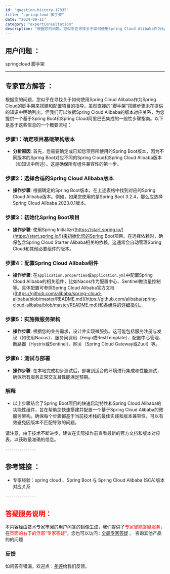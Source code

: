 ```yaml
---
id: "question-history-17035"
title: "springcloud 脚手架"
date: "2024-09-11"
category: "expertConsultation"
description: "根据您的问题，您似乎在寻找关于如何使用Spring Cloud Alibaba作为Spring Cloud的脚手架来搭建和配置项目的指导。虽然直接的“脚手架”搭建步骤未在提供的知识中明确列出，但我们可以依据Spring Cloud Alibaba的版本对应关系，为您提供一个基于Spring Boot"
---
```


## 用户问题 ： 
 springcloud 脚手架  

---------------
## 专家官方解答 ：

根据您的问题，您似乎在寻找关于如何使用Spring Cloud Alibaba作为Spring Cloud的脚手架来搭建和配置项目的指导。虽然直接的“脚手架”搭建步骤未在提供的知识中明确列出，但我们可以依据Spring Cloud Alibaba的版本对应关系，为您提供一个基于Spring Boot和Spring Cloud阿里巴巴集成的一般性步骤指南。以下是基于这些信息的一个概要流程：

### 步骤1：确定项目基础架构版本
- **分析原因**: 首先，您需要确定或已知您项目所使用的Spring Boot版本，因为不同版本的Spring Boot对应不同的Spring Cloud和Spring Cloud Alibaba版本（如知识中所述）。这是确保所有组件兼容性的第一步。

### 步骤2：选择合适的Spring Cloud Alibaba版本
- **操作步骤**: 根据确定的Spring Boot版本，在上述表格中找到对应的Spring Cloud Alibaba版本。例如，如果您使用的是Spring Boot 3.2.4，那么应选择Spring Cloud Alibaba 2023.0.1版本。

### 步骤3：初始化Spring Boot项目
- **操作步骤**: 使用Spring Initializr([https://start.spring.io/](https://start.spring.io/))来初始化您的Spring Boot项目。在选择依赖时，确保包含Spring Cloud Starter Alibaba相关的依赖，这通常会自动管理Spring Cloud和其他必要组件的版本。

### 步骤4：配置Spring Cloud Alibaba组件
- **操作步骤**: 在`application.properties`或`application.yml`中配置Spring Cloud Alibaba的相关组件，比如Nacos作为配置中心、Sentinel做流量控制等。具体配置可参照Spring Cloud Alibaba官方文档([https://github.com/alibaba/spring-cloud-alibaba/blob/master/README.md](https://github.com/alibaba/spring-cloud-alibaba/blob/master/README.md))和各组件的详细指引。

### 步骤5：实施微服务架构
- **操作步骤**: 根据您的业务需求，设计并实现微服务。这可能包括服务注册与发现（如使用Nacos）、服务间调用（Feign或RestTemplate）、配置中心管理、断路器（Hystrix或Sentinel）、网关（Spring Cloud Gateway或Zuul）等。

### 步骤6：测试与部署
- **操作步骤**: 在本地完成初步测试后，部署到适合的环境进行集成和性能测试，确保所有服务正常交互且性能满足预期。

### 解释
- 以上步骤结合了Spring Boot项目的快速启动特性和Spring Cloud Alibaba的功能性组件，旨在帮助您快速搭建并配置一个基于Spring Cloud Alibaba的微服务架构。确保每个步骤都基于当前技术栈的最佳实践和版本兼容性，可以有效避免因版本不匹配导致的问题。

请注意，由于技术不断进步，建议在实际操作前查看最新的官方文档和版本对应表，以获取最准确的信息。


<font color="#949494">---------------</font> 


## 参考链接 ：

* 专家经验：spring cloud 、Spring Boot 与 Spring Cloud Alibaba (SCA)版本对应关系 


 <font color="#949494">---------------</font> 
 


## <font color="#FF0000">答疑服务说明：</font> 

本内容经由技术专家审阅的用户问答的镜像生成，我们提供了<font color="#FF0000">专家智能答疑服务</font>，在<font color="#FF0000">页面的右下的浮窗”专家答疑“</font>。您也可以访问 : [全局专家答疑](https://answer.opensource.alibaba.com/docs/intro) 。 咨询其他产品的的问题

### 反馈
如问答有错漏，欢迎点：[差评](https://ai.nacos.io/user/feedbackByEnhancerGradePOJOID?enhancerGradePOJOId=17070)给我们反馈。
